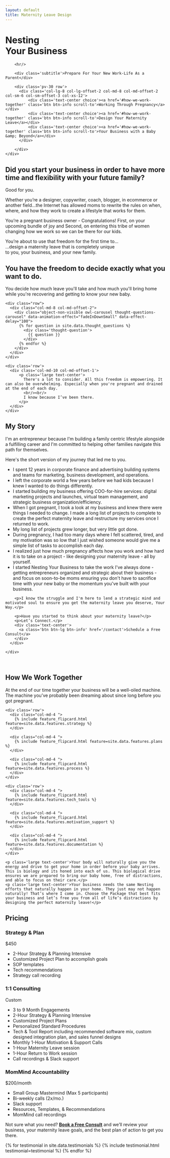 ```yaml
---
layout: default
title: Maternity Leave Design
---
```


<!-- banner start -->
<!-- ================ -->

<!-- banner end -->
<div class='splash'>
  <div class='row'>
    <div class='col-md-7'>
        <h1><span class="logo-font">Nesting</span><br/>Your Business</h1>
        
        <hr/>

        <div class='subtitle'>Prepare For Your New Work-Life As a Parent</div>

        <div class='pv-30 row'>
          <div class='col-lg-8 col-lg-offset-2 col-md-8 col-md-offset-2 col-sm-6 col-sm-offset-3 col-xs-12'>
              <div class='text-center choice'><a href='#how-we-work-together' class='btn btn-info scroll-to'>Working Through Pregnancy</a></div>
              <div class='text-center choice'><a href='#how-we-work-together' class='btn btn-info scroll-to'>Design Your Maternity Leave</a></div>
              <div class='text-center choice'><a href='#how-we-work-together' class='btn btn-info scroll-to'>Your Business with a Baby &amp; Beyond</a></div>
          </div>

        </div>
    </div>

  </div>


</div>

<div id="page-start"></div>

<div class='light-gray-bg pv-40'>
  <div class='container'>
    <h2 class='text-center'>Did you start your business in order to have more <span class='logo-font'>time</span> and <span class='logo-font'>flexibility</span> with your future family?</h2>
    <div class="separator"></div>
    <p class='text-center large'>Good for you.</p>
    <p class='text-center large'>Whether you’re a designer, copywriter, coach, blogger, in ecommerce or another field...the Internet has allowed moms to rewrite the rules on when, where, and how they work to create a lifestyle that works for them.</p>							
    <p class='text-center large'>You’re a pregnant business owner - Congratulations! First, on your upcoming bundle of joy and Second, on entering this tribe of women changing how we work so we can be there for our kids.</p>

  </div>
</div>

<section class="stats full-width-quote padding-bottom-clear default-bg hovered">
  <div class="clearfix">
    <div class="col-md-12 pv-40  col-xs-12 col-sm-3 text-center">
      <div class="object-non-visible" data-animation-effect="fadeIn" data-effect-delay="300">
        You’re about to use that freedom for the first time to...<br/>
        <div class='logo-font'>...design a maternity leave that is completely unique</div>
        to you, your business, and your new family.
      </div>
    </div>					
  </div>
</section>

<section class="pv-30 padding-bottom-clear light-gray-bg">
  <div class="container">
    <div class="row">
      <div class="col-md-10 col-md-offset-1">
        <h1 class="text-center large">You have the freedom to decide exactly what you want to do.</h1>
        <div class="separator"></div>
        <p class="large text-center">You decide how much leave you'll take and how much you'll bring home while you're recovering and getting to know your new baby.</p>
      </div>
    </div>

    <div class="row">
      <div class="col-md-8 col-md-offset-2">
        <div class="object-non-visible owl-carousel thought-questions-carousel" data-animation-effect="fadeInDownSmall" data-effect-delay="100">
          {% for question in site.data.thought_questions %}
            <div class='thought-question'>
              {{ question }}
            </div>
          {% endfor %}
        </div>
      </div>
    </div>

    <div class='row'>
      <div class='col-md-10 col-md-offset-1'>
          <p class='large text-center'>
            There's a lot to consider. All this freedom is empowering. It can also be overwhelming. Especially when you're pregnant and drained at the end of each day.
            <br/><br/>
            I know because I’ve been there.
          </p>
      </div>
    </div>
  </div>
</section>

<section class="pv-30" id='my-story'>
  <div class="container">
    <div class="row">
      <div class="col-md-8 col-md-offset-2">
        <h2>My Story</h2>
        <div class="separator-2"></div>
        <p>I'm an entrepreneur because I'm building a family centric lifestyle alongside a fulfilling career and I'm committed to helping other families navigate this path for themselves.</p>
        <p>Here's the short version of my journey that led me to you.</p>
        <ul>
          <li>I spent 12 years in corporate finance and advertising building systems and teams for marketing, business development, and operations.</li>
          <li>I left the corporate world a few years before we had kids because I knew I wanted to do things differently.</li>
          <li>I started building my business offering COO-for-hire services: digital marketing projects and launches, virtual team management, and strategic business organization/efficiency.</li>
          <li>When I got pregnant, I took a look at my business and knew there were things I needed to change. I made a long list of projects to complete to create the perfect maternity leave and restructure my services once I returned to work.</li>
          <li>My long list of projects grew longer, but very little got done.</li>
          <li>During pregnancy, I had too many days where I felt scattered, tired, and my motivation was so low that I just wished someone would give me a simple list of tasks to accomplish each day.</li>
          <li>I realized just how much pregnancy affects how you work and how hard it is to take on a project - like designing your maternity leave - all by yourself.</li>
          <li>I started Nesting Your Business to take the work I've always done - getting entrepreneurs organized and strategic about their business - and focus on soon-to-be moms ensuring you don't have to  sacrifice time with your new baby or the momentum you've built with your business.</li>
        </ul>
        
        <p>I know the struggle and I'm here to lend a strategic mind and motivated soul to ensure you get the maternity leave you deserve, Your Way.</p>
        
        <p>Have you started to think about your maternity leave?</p>
        <p>Let’s Connect.</p>
        <div class='text-center'>
          <a class='btn btn-lg btn-info' href='/contact'>Schedule a Free Consult</a>
        </div>
      </div>

    </div>
  </div>
  <br>
</section>

<section class="light-gray-bg pv-30 clearfix" id='how-we-work-together'>
  <div class="container">
    <div class="row">
      <div class="col-md-8 col-md-offset-2">
        <h2 class="text-center">How We <strong>Work Together</strong></h2>
        <div class="separator"></div>
        <p class="large text-center">At the end of our time together your business will be a well-oiled machine. The machine you’ve probably been dreaming about since long before you got pregnant.</p>
      </div>
    </div>

    <div class='row'>
      <div class="col-md-4 ">
        {% include feature_flipcard.html feature=site.data.features.strategy %}
      </div>

      <div class="col-md-4 ">
        {% include feature_flipcard.html feature=site.data.features.plans %}
      </div>

      <div class="col-md-4 ">
        {% include feature_flipcard.html feature=site.data.features.process %}
      </div>
    </div>

    <div class='row'>
      <div class="col-md-4 ">
        {% include feature_flipcard.html feature=site.data.features.tech_tools %}
      </div>

      <div class="col-md-4 ">
        {% include feature_flipcard.html feature=site.data.features.motivation_support %}
      </div>

      <div class="col-md-4 ">
        {% include feature_flipcard.html feature=site.data.features.documentation %}
      </div>
    </div>

    <p class='large text-center'>Your body will naturally give you the energy and drive to get your home in order before your baby arrives. This is biology and its honed into each of us. This biological drive ensures we are prepared to bring our baby home, free of distractions, and able to focus on their care.</p>
    <p class='large text-center'>Your business needs the same Nesting efforts that naturally happen in your home. They just may not happen naturally! That’s where I come in. Choose the Package that best fits your business and let’s free you from all of life’s distractions by designing the perfect maternity leave!</p>
  </div>
</section>

<section id="pricing" class="pv-20 padding-bottom-clear clearfix">
  <div class="container">
    <div class="row">
      <div class="col-md-8 col-md-offset-2">
        <h2 class="text-center">Pricing</h2>
        <div class="separator"></div>
      </div>
    </div>
    <!-- pricing tables start -->
    <!-- ================ -->
    <div class="pricing-tables circle-head object-non-visible" data-animation-effect="fadeInUpSmall"  data-effect-delay="0">
      <div class="row grid-space-10">
        <div class="col-md-4">
          <!-- pricing table start -->
          <!-- ================ -->
          <div class="plan shadow light-gray-bg bordered">
            <div class="header dark-bg">
              <h3>Strategy &amp; Plan</h3>
              <div class="price"><span>$450</span></div>
            </div>
            <ul class="">										
              <li>2-Hour Strategy &amp; Planning Intensive</li>
              <li>Customized Project Plan to accomplish goals</li>
              <li>SOP templates</li>
              <li>Tech recommendations</li>
              <li>Strategy call recording</li>
            </ul>
          </div>
          <!-- pricing table end -->
        </div>
        <div class="col-md-4">
          <!-- pricing table start -->
          <!-- ================ -->
          <div class="plan shadow light-gray-bg bordered best-value">
            <div class="header default-bg">
              <h3>1:1 Consulting</h3>
              <div class="price"><span>Custom</span></div>
            </div>
            <ul>
              <li>3 to 9 Month Engagements</li>
              <li>2-Hour Strategy &amp; Planning Intensive</li>
              <li>Customized Project Plans</li>
              <li>Personalized Standard Procedures</li>
              <li>Tech &amp; Tool Report including recommended software mix, custom designed integration plan, and sales funnel designs</li>
              <li>Monthly 1-Hour Motivation &amp; Support Calls</li>
              <li>1-Hour Maternity Leave session</li>
              <li>1-Hour Return to Work session</li>
              <li>Call recordings &amp; Slack support</li>
            </ul>
          </div>
          <!-- pricing table end -->
        </div>
        <div class="col-md-4">
          <!-- pricing table start -->
          <!-- ================ -->
          <div class="plan shadow light-gray-bg bordered">
            <div class="header dark-bg">
              <h3 class='multiline'>MomMind Accountability</h3>
              <div class="price"><span>$200/month</span></div>
            </div>
            <ul>
              <li>Small Group Mastermind (Max 5 participants)</li>
              <li>Bi-weekly calls (2x/mo.)</li>
              <li>Slack support</li>
              <li>Resources, Templates, &amp; Recommendations</li>
              <li>MomMind call recordings</li>
            </ul>
          </div>
          <!-- pricing table end -->
        </div>
      </div>
      <p class='text-center large'>Not sure what you need? <strong><a href='/contact'>Book a Free Consult</a></strong> and we’ll review your business, your maternity leave goals, and the best plan of action to get you there.</p>
    </div>
    <!-- pricing tables end -->
    
  </div>
</section>

<!-- <section class="section light-gray-bg clearfix">
  <div class="container">
    <div class="row">
      <div class="col-md-8 col-md-offset-2">
        <h2 class="text-center"><strong>Blog</strong></h2>
        <div class="separator"></div>
      </div>
    </div>
  </div>
  <div class="owl-carousel carousel-autoplay pl-10 pr-10">

    <div class="listing-item pl-10 pr-10 mb-20">
      <div class="overlay-container bordered overlay-visible">
        <img src="/assets/images/category-1.jpg" alt="">
        <a class="overlay-link" href="#"><i class="fa fa-plus"></i></a>
        <div class="overlay-bottom">
          <div class="text">
            <h3 class="title">X Pregnancy &amp; Your Online Business (Creativity is hard to come by!)</h3>
          </div>
        </div>
      </div>					
    </div>

    <div class="listing-item pl-10 pr-10 mb-20">
      <div class="overlay-container bordered overlay-visible">
        <img src="/assets/images/category-1.jpg" alt="">
        <a class="overlay-link" href="#"><i class="fa fa-plus"></i></a>
        <div class="overlay-bottom">
          <div class="text">
            <h3 class="title">X Map Your To-Do List to Your Energy Levels</h3>
          </div>
        </div>
      </div>					
    </div>

    <div class="listing-item pl-10 pr-10 mb-20">
      <div class="overlay-container bordered overlay-visible">
        <img src="/assets/images/category-1.jpg" alt="">
        <a class="overlay-link" href="#"><i class="fa fa-plus"></i></a>
        <div class="overlay-bottom">
          <div class="text">
            <h3 class="title">X How to Make Money While On Maternity Leave</h3>
          </div>
        </div>
      </div>					
    </div>
    
  </div>
</section> -->

<section id="section-4" class="section" style="background-image: url(assets/images/nesting/bg-quote.png);">
  <div class='container'>
    <div class="owl-carousel content-slider testimonial-carousel">
      {% for testimonial in site.data.testimonials %}
        {% include testimonial.html testimonial=testimonial %}
      {% endfor %}					
    </div>
  </div>
</section>